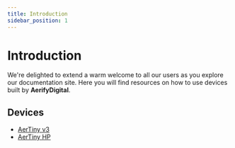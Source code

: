 ```yaml
---
title: Introduction
sidebar_position: 1
---
```


# Introduction

We're delighted to extend a warm welcome to all our users as you explore our documentation site. Here you will find resources on how to use devices built by **AerifyDigital**.

## Devices

- [AerTiny v3](./pages/aertiny)
- [AerTiny HP](./pages/aertiny-hp)
